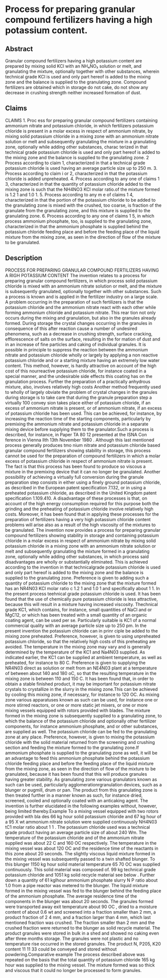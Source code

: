 # Process for preparing granular compound fertilizers having a high potassium content.

## Abstract
Granular compound fertilizers having a high potassium content are prepared by mixing solid KCl with an NH₄NO₃ solution or melt, and granulating the mixture, optionally together with other substances, wherein technical grade KCl is used and only part hereof is added to the mixing zone and the balance is supplied to the granulating zone. Compound fertilizers are obtained which in storage do not cake, do not show any decrease in crushing strength neither increased formation of dust.

## Claims
CLAIMS 1. Proc ess for preparing granular compound fertilizers containing ammonium nitrate and potassium chloride, in which fertilizers potassium chloride is present in a molar excess in respect of ammonium nitrate, by mixing solid potassium chloride in a mixing zone with an ammonium nitrate solution or melt and subsequently granulating the mixture in a granulating zone, optionally while adding other substances, charac terized in that technical grade potassium chloride is used and only part hereof is added to the mixing zone and the balance is supplied to the granulating zone. 2 Process according to claim 1, characterized in that a technical grade potassium chloride is used having an average particle size up to 250 m. 3. Process according to claim i or 2, characterized in that the potassium chloride is added unpreheated. 4. Process according to any one of claims 1 3, characterized in that the quantity of potassium chloride added to the mixing zone is such that the NH4NO3 KCl molar ratio.of the mixture formed is 1.2 1 and 1.0 1. 5. Process according to any m e of claims 1 4, characterized in that the portion of the potassium chloride to be added to the granulating zone is mixed with the crushed, too coarse, is fraction of the granulate from the granulating zone, and this mixture is supplied to the granulating zone. 6. Process according to any one of claims 1 5, in which process ammonium phosphate, too, is supplied to the granulating zone, characterized in that the ammonium phosphate is supplied behind the potassium chloride feeding place and before the feeding place of the liquid mixture from the mixing zone, as seen in the direction of flow of the mixture to be granulated.

## Description
PROCESS FOR PREPARING GRANULAR COMPOUND FERTILIZERS HAVING A RIGH POTASSIUM CONTENT The invention relates to a process for preparing granular compound fertilizers, in which process solid potassium chloride is mixed with an ammonium nitrate solution or melt, and the mixture is subsequently granulated, optionally together with other substances. Such a process is known and is applied in the fertilizer industry on a large scale. A problem occurring in the preparation of such fertilizers is that the potassium chloride and the ammonium nitrate react with each other while forming ammonium chloride and potassium nitrate. This rear tion not only occurs during the mixing and granulation, but also in the granules already formed. During storage the crystal changes occurring in the granules in consequence of this after reaction cause a number of undesired phenomena, such as a decrease in crushing strength, surface cracking, efflorescence of salts on the surface, resulting in the for mation of dust and in an increase of fine particles and caking of individual granules. It is possible in principle to suppress the reaction between the ammonium nitrate and potassium chloride wholly or largely by applying a non reactive potassium chloride and or a starting mixture having an extremely low water content. This method, however, is hardly attractive on account of the high cost of this nourreactive potassium chloride, for instance coated in a special manner, and the undesirable side effects this coating has on the granulation process. Further the preparation of a practically anhydrous mixture, also, involves relatively high costs Another method frequently used to wholly of largely obviate the problem of crystal changes in the granules during storage is to take care that during the granule preparation step a virtually 100 convey sion takes place either of potassium chloride, if an excess of ammonium nitrate is present, or of ammonium nitrate, if an excess of potassium chloride has been used. This can be achieved, for instance, by increasing the reaction time of the starting components, particularly by premixing the ammonium nitrate and potassium chloride in a separate mixing device before supplying them to the granulator.Such a process is described, for instance, in Paper TA 80 12 presented at the ISNA Con ference in Vienna llth 13th November 1980 . Although this last mentioned process generally produces tmo nium nitrate and potassium chloride based granular compound fertilizers showing stability in storage, this process cannot be used for the preparation of compound fertilizers in which a molar excess of potassium chloride in respect of ammonium nitrate is present. The fact is that this process has been found to produce so viscous a mixture in the premixing device that it can no longer be granulated. Another possibility of achieving a virtually full conversion during the granule preparation step consists in either using a finely ground potassium chloride, as described in the European patent specification 7.132, or in using a preheated potassium chloride, as described in the United Kingdom patent specification 1.109.410. A disadvantage of these processes is that, on account of the high energy consumption required for this purpose both the grinding and the preheating of potassium chloride involve relatively high costs. Moreover, it has been found that in applying these processes for the preparation of fertilizers having a very high potassium chloride content problems will arise also as a result of the high viscosity of the mixtures to be granulated. The invention now provides a process for preparing granular compound fertilizers showing stability in storage and containing potassium chloride in a molar excess in respect of ammonium nitrate by mixing solid potassium chloride in a mixing zone with an ammonium nitrate solution or melt and subsequently granulating the mixture formed in a granulating zone, optionally while adding other substances, in which process said disadvantages are wholly or substantially eliminated. This is achieved according to the invention in that technicalgrade potassium chloride is used and only part hereof is added to the mixing zone and the balance is supplied to the granulating zone. Preference is given to adding such a quantity of potassium chloride to the mixing zone that the mixture formed has an NR4N03 KCl molar ratio c 1.2 1 and 1.0 1 and specifically about 1 1. In the present process teehnical grade potassium chloride is used. It has been found that the use of chemically pure potassium chloride is less attractive, because this will result in a mixture having increased viscosity. Thechnical grade KC1, which contains, for instance, small quantities of NaCI and or MgC12, or which has been treated with a small quantity of an organic coating agent, can be used per se. Particularly suitable is KC1 of a normal commercial quality with an average particle size up to 250 pm. In the present invention the potassium chloride can in prinr ciple be added to the mixing zone preheated. Preference, however, is given to using unpreheated potassium chloride, so that the relatively high costs of this preheating are avoided. The temperature in the mixing zone may vary and is generally determined by the temperature of the KC1 and Na4N03 supplied. As indicated earlier, the KC1 can be supplied at ambient temperature, as well as preheated, for instance to 80 C. Preference is given to supplying the NR4N03 direct as solution or melt from an NE4N03 plant at a temperature of between about 140 and 180 oC, so that the resulting temperature in the mixing zone is between 110 and 150 C. It has been found that, in order to obtain a stable finished product, it may be important for potassium nitrate crystals to crystallize in the slurry in the mixing zone.This can be achieved by cooling this mixing zone, if necessary, for instance to 120 OC. As mixing zone various apparatuses known as such can be used, for instance one or more stirred reactors, or one or more static jet mixers, or one or more mixing vessels equipped with rotors provided with blades. The mixture formed in the mixing zone is subsequently supplied to a granulating zone, to which the balance of the potassium chloride and optionally other fertilizer components, for instance ammonium phosphate, and or other substances, are supplied as well. The potassium chloride can be fed to the granulating zone at any place. Preference, however, is given to mixing the potassium chloride with the solid material returned from the screening and crushing section and feeding the mixture formed to the granulating zone.If ammonium phosphate is supplied to the granulating zone as well, it will be an advantage to feed this ammonium phosphate behind the potassium chloride feeding place and before the feeding place of the liquid mixture from the mixing zone, as seen in the direction of flow of the mixture to be granulated, because it has been found that this will produce granules having greater stability. As granulating zone various granulators known as such can be used, particularly agglomerationrgranulation devices, such as a blunger or pugmill, drum or pan. The product from this granulating zone is then treated further in a manner known as such, for instance dried, screened, cooled and optionally coated with an anticaking agent. The invention is further elucidated in the following examples without, however, being limited thereby.Example To a mixing vessel equipped with two rotors provided with bla des 66 kg hour solid potassium chloride and 67 kg hour of a 95 X wt ammonium nitrate solution were supplied continuously NH4N03 tC1 molar ratio about 1 1 . The potassium chloride used was a technical grade product having an average particle size of about 240 Wm. The temperature of the potassium chloride and of the ammonium nitrate supplied was about 22 C and 160 OC respectively. The temperature in the mixing vessel was about 120 OC and the residence time of the reactants in this zone about 20 seconds. The slightly viscous liquid mixture formed in the mixing vessel was subsequently passed to a twin shafted blunger. To this blunger 1150 kg hour solid material temperature 65 70 OC was supplied continuously. This solid material was composed of. 99 kg technical grade potassium chloride and 1051 kg solid recycle material see below . Further down a quantity of 61 kglhour ammonium phosphate slurry N P ratio about 1.0 from a pipe reactor was metered to the blunger. The liquid mixture formed in the mixing vessel was fed to the blunger behind the feeding place of the ammonium phosphate. The average residence time of the components in the blunger was about 20 seconds. The granules formed were transported away exit temperature about 90 OC , dried to a moisture content of about 0.6 wt and screened into a fraction smaller than 2 mm, a product fraction of 2 4 mm, and a fraction larger than 4 mm, which last mentioned fraction was crushed. The fraction smaller than 2 mm and the crushed fraction were returned to the blunger as solid recycle material. The product granules were stored in bulk in a shed and showed no caking even after three months storage. The granules were not plastic and no temperature rise occurred in the stored granules. The product N, P205, K20 content 11 11 33 could be conveyed and stored without powdering.Comparative example The process described above was repeated on the basis that the total quantity of potassium chloride 165 kg hour was supplied to the mixing vessel. The mixture formed was so thick and viscous that it could no longer be processed to form granules.